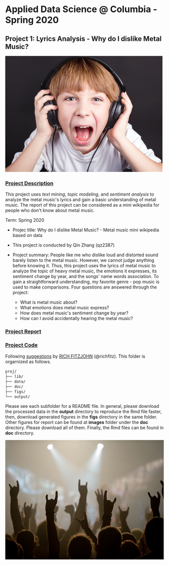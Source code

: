 # Applied Data Science @ Columbia - Spring 2020
## Project 1: Lyrics Analysis - Why do I dislike Metal Music?

![image](doc/images/loudmusic.jpg)

### [Project Description](doc/)
This project uses *text mining*, *topic modeling*, and *sentiment analysis* to analyze the metal music's lyrics and gain a basic understanding of metal music. The report of this project can be considered as a mini wikipedia for people who don't know about metal music. 

Term: Spring 2020

+ Projec title: Why do I dislike Metal Music? - Metal music mini wikipedia based on data
+ This project is conducted by Qin Zhang (qz2387)

+ Project summary: People like me who dislike loud and distorted sound barely listen to the metal music. However, we cannot judge anything before knowing it. Thus, this project uses the lyrics of metal music to analyze the topic of heavy metal music, the emotions it expresses, its sentiment change by year, and the songs' name words association. To gain a straightforward understanding, my favorite genre - pop music is used to make comparisons. Four questions are answered through the project:
  * What is metal music about?
  * What emotions does metal music express?
  * How does metal music's sentiment change by year?
  * How can I avoid accidentally hearing the metal music?
  

### [Project Report](doc/)


### [Project Code](doc/)



Following [suggestions](http://nicercode.github.io/blog/2013-04-05-projects/) by [RICH FITZJOHN](http://nicercode.github.io/about/#Team) (@richfitz). This folder is orgarnized as follows.

```
proj/
├── lib/
├── data/
├── doc/
├── figs/
└── output/
```

Please see each subfolder for a README file. In general, please download the processed data in the **output** directory to reproduce the Rmd file faster, then, download generated figures in the **figs** directory in the same folder. Other figures for report can be found at **images** folder under the **doc** directory. Please download all of them. Finally, the Rmd files can be found in **doc** directory.


![image](doc/images/metalconcert.jpg)
